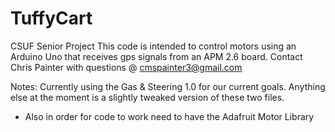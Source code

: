 # TuffyCart
CSUF Senior Project
This code is intended to control motors using an Arduino Uno that receives gps signals from an APM 2.6 board.
Contact Chris Painter with questions @ cmspainter3@gmail.com

Notes: Currently using the Gas & Steering 1.0 for our current goals. Anything else at the moment is a slightly tweaked version of these two files.
- Also in order for code to work need to have the Adafruit Motor Library
